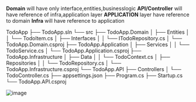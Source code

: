 **Domain** will have only interface,entities,businesslogic 
**API/Controller** will have reference of infra,application layer
**APPLICATION** layer have reference to domain 
**Infra** will have reference to application 


TodoApp
├── TodoApp.sln
└── src
    ├── TodoApp.Domain
    │   ├── Entities
    │   │   └── TodoItem.cs
    │   ├── Interfaces
    │   │   └── ITodoRepository.cs
    │   └── TodoApp.Domain.csproj
    ├── TodoApp.Application
    │   ├── Services
    │   │   └── TodoService.cs
    │   └── TodoApp.Application.csproj
    ├── TodoApp.Infrastructure
    │   ├── Data
    │   │   └── TodoContext.cs
    │   ├── Repositories
    │   │   └── TodoRepository.cs
    │   └── TodoApp.Infrastructure.csproj
    └── TodoApp.API
        ├── Controllers
        │   └── TodoController.cs
        ├── appsettings.json
        ├── Program.cs
        ├── Startup.cs 
        └── TodoApp.API.csproj

![image](https://github.com/shreekant89/NET-OLD/assets/25607735/3c86a1a1-63fe-4854-8490-58edae2a48e4)



        
